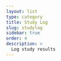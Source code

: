 ```yaml
---
layout: list
type: category
title: Study Log
slug: studylog
sidebar: true
order: 4
description: >
  Log study results
---
```

